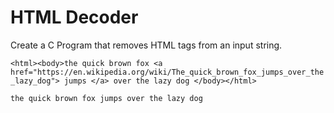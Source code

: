 # HTML Decoder

Create a C Program that removes HTML tags from an input string.

`<html><body>the quick brown fox <a href="https://en.wikipedia.org/wiki/The_quick_brown_fox_jumps_over_the_lazy_dog"> jumps </a> over the lazy dog </body></html>`


`the quick brown fox jumps over the lazy dog`
